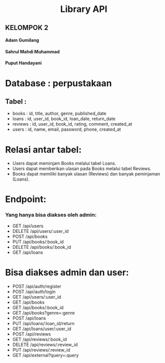 <h1 align="center"> Library API </h1>

## KELOMPOK 2
#### Adam Gumilang
#### Sahrul Mahdi Muhammad
#### Puput Handayani

# Database : perpustakaan
## Tabel :
- books : id, title, author, genre, published_date
- loans : id, user_id, book_id, loan_date, return_date 
- reviews : id, user_id, book_id, rating, comment, created_at
- users : id, name, email, password, phone, created_at

# Relasi antar tabel:
- Users dapat meminjam Books melalui tabel Loans.
- Users dapat memberikan ulasan pada Books melalui tabel Reviews.
- Books dapat memiliki banyak ulasan (Reviews) dan banyak peminjaman (Loans).

# Endpoint:
### Yang hanya bisa diakses oleh admin:
- GET /api/users
- DELETE /api/users/:user_id
- POST /api/books
- PUT /api/books/:book_id
- DELETE /api/books/:book_id
- GET /api/loans

# Bisa diakses admin dan user:
- POST /api/auth/register
- POST /api/auth/login
- GET /api/users/:user_id
- GET /api/books
- GET /api/books/:book_id
- GET /api/books?genre=:genre
- POST /api/loans
- PUT /api/loans/:loan_id/return
- GET /api/loans/user/:user_id
- POST /api/reviews
- GET /api/reviews/:book_id
- DELETE /api/reviews/:review_id
- PUT /api/reviews/:review_id
- GET /api/external?query=:query
